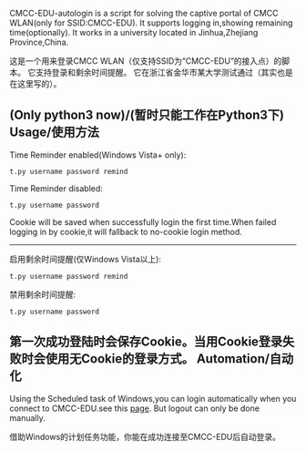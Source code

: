 CMCC-EDU-autologin is a script for solving the captive portal of CMCC WLAN(only for SSID:CMCC-EDU).
It supports logging in,showing remaining time(optionally).
It works in a university located in Jinhua,Zhejiang Province,China.

这是一个用来登录CMCC WLAN（仅支持SSID为“CMCC-EDU”的接入点）的脚本。
它支持登录和剩余时间提醒。
它在浙江省金华市某大学测试通过（其实也是在这里写的）。

**(Only python3 now)/(暂时只能工作在Python3下)**
Usage/使用方法
----

Time Reminder enabled(Windows Vista+ only):
```
t.py username password remind
```
Time Reminder disabled:
```
t.py username password
```
Cookie will be saved when successfully login the first time.When failed logging in by cookie,it will fallback to no-cookie login method.

----

启用剩余时间提醒(仅Windows Vista以上):
```
t.py username password remind
```
禁用剩余时间提醒:
```
t.py username password
```
第一次成功登陆时会保存Cookie。当用Cookie登录失败时会使用无Cookie的登录方式。
Automation/自动化
----
Using the Scheduled task of Windows,you can login automatically when you connect to CMCC-EDU.see this [page](http://superuser.com/questions/262799/how-to-launch-a-command-on-network-connection-disconnection).
But logout can only be done manually.

借助Windows的计划任务功能，你能在成功连接至CMCC-EDU后自动登录。